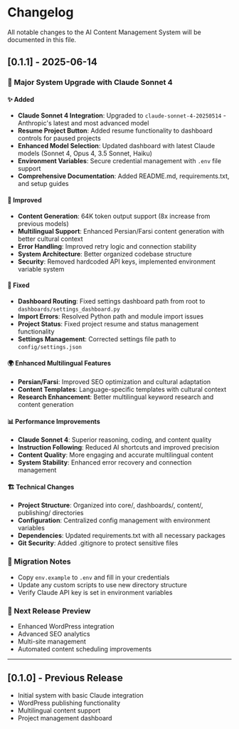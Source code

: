 # Changelog

All notable changes to the AI Content Management System will be documented in this file.

## [0.1.1] - 2025-06-14

### 🚀 Major System Upgrade with Claude Sonnet 4

#### ✨ Added
- **Claude Sonnet 4 Integration**: Upgraded to `claude-sonnet-4-20250514` - Anthropic's latest and most advanced model
- **Resume Project Button**: Added resume functionality to dashboard controls for paused projects
- **Enhanced Model Selection**: Updated dashboard with latest Claude models (Sonnet 4, Opus 4, 3.5 Sonnet, Haiku)
- **Environment Variables**: Secure credential management with `.env` file support
- **Comprehensive Documentation**: Added README.md, requirements.txt, and setup guides

#### 🔧 Improved
- **Content Generation**: 64K token output support (8x increase from previous models)
- **Multilingual Support**: Enhanced Persian/Farsi content generation with better cultural context
- **Error Handling**: Improved retry logic and connection stability
- **System Architecture**: Better organized codebase structure
- **Security**: Removed hardcoded API keys, implemented environment variable system

#### 🐛 Fixed
- **Dashboard Routing**: Fixed settings dashboard path from root to `dashboards/settings_dashboard.py`
- **Import Errors**: Resolved Python path and module import issues
- **Project Status**: Fixed project resume and status management functionality
- **Settings Management**: Corrected settings file path to `config/settings.json`

#### 🌍 Enhanced Multilingual Features
- **Persian/Farsi**: Improved SEO optimization and cultural adaptation
- **Content Templates**: Language-specific templates with cultural context
- **Research Enhancement**: Better multilingual keyword research and content generation

#### 📊 Performance Improvements
- **Claude Sonnet 4**: Superior reasoning, coding, and content quality
- **Instruction Following**: Reduced AI shortcuts and improved precision
- **Content Quality**: More engaging and accurate multilingual content
- **System Stability**: Enhanced error recovery and connection management

#### 🏗️ Technical Changes
- **Project Structure**: Organized into core/, dashboards/, content/, publishing/ directories
- **Configuration**: Centralized config management with environment variables
- **Dependencies**: Updated requirements.txt with all necessary packages
- **Git Security**: Added .gitignore to protect sensitive files

### 🔄 Migration Notes
- Copy `env.example` to `.env` and fill in your credentials
- Update any custom scripts to use new directory structure
- Verify Claude API key is set in environment variables

### 🎯 Next Release Preview
- Enhanced WordPress integration
- Advanced SEO analytics
- Multi-site management
- Automated content scheduling improvements

---

## [0.1.0] - Previous Release
- Initial system with basic Claude integration
- WordPress publishing functionality
- Multilingual content support
- Project management dashboard 